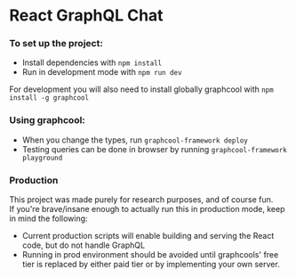 # React GraphQL Chat

### To set up the project:  
 - Install dependencies with `npm install`
 - Run in development mode with `npm run dev`  

For development you will also need to install globally graphcool with `npm install -g graphcool` 

### Using graphcool:  
 - When you change the types, run `graphcool-framework deploy`  
 - Testing queries can be done in browser by running `graphcool-framework playground`

### Production  
This project was made purely for research purposes, and of course fun.  
If you're brave/insane enough to actually run this in production mode, keep in mind the following:  
  - Current production scripts will enable building and serving the React code, but do not handle GraphQL  
  - Running in prod environment should be avoided until graphcools' free tier is replaced by either paid tier or by implementing your own server.
